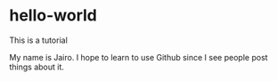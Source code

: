 # hello-world
This is a tutorial

My name is Jairo. I hope to learn to use Github since I see people post things about it.
